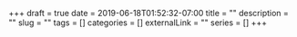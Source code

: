 +++ 
draft = true
date = 2019-06-18T01:52:32-07:00
title = ""
description = ""
slug = "" 
tags = []
categories = []
externalLink = ""
series = []
+++
